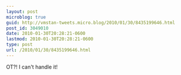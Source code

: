```yaml
---
layout: post
microblog: true
guid: http://vmstan-tweets.micro.blog/2010/01/30/8435199646.html
post_id: 3049010
date: 2010-01-30T20:28:21-0600
lastmod: 2010-01-30T20:28:21-0600
type: post
url: /2010/01/30/8435199646.html
---
```

OT?! I can't handle it!
